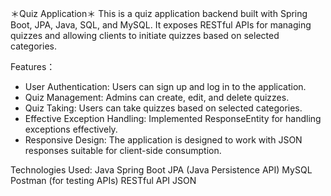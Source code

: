 ＊Quiz Application＊
This is a quiz application backend built with Spring Boot, JPA, Java, SQL, and MySQL. It exposes RESTful APIs for managing quizzes and allowing clients to initiate quizzes based on selected categories.

Features：
- User Authentication: Users can sign up and log in to the application.
- Quiz Management: Admins can create, edit, and delete quizzes.
- Quiz Taking: Users can take quizzes based on selected categories.
- Effective Exception Handling: Implemented ResponseEntity for handling exceptions effectively.
- Responsive Design: The application is designed to work with JSON responses suitable for client-side consumption.

Technologies Used:
Java
Spring Boot
JPA (Java Persistence API)
MySQL
Postman (for testing APIs)
RESTful API
JSON
